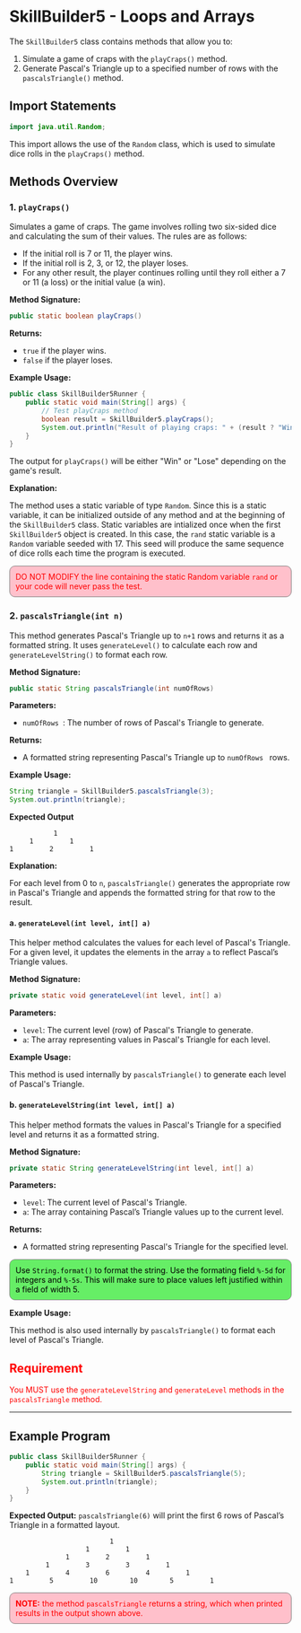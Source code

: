 
# SkillBuilder5 - Loops and Arrays

The `SkillBuilder5` class contains methods that allow you to:

1. Simulate a game of craps with the `playCraps()` method.
2. Generate Pascal's Triangle up to a specified number of rows with the `pascalsTriangle()` method.

## Import Statements

```java
import java.util.Random;
```

This import allows the use of the `Random` class, which is used to simulate dice rolls in the `playCraps()` method.

## Methods Overview

### 1. `playCraps()`

Simulates a game of craps. The game involves rolling two six-sided dice and calculating the sum of their values. The rules are as follows:

- If the initial roll is 7 or 11, the player wins.
- If the initial roll is 2, 3, or 12, the player loses.
- For any other result, the player continues rolling until they roll either a 7 or 11 (a loss) or the initial value (a win).

**Method Signature:**

```java
public static boolean playCraps()
```

**Returns:**

- `true` if the player wins.
- `false` if the player loses.

**Example Usage:**

```java
public class SkillBuilder5Runner {
    public static void main(String[] args) {
        // Test playCraps method
        boolean result = SkillBuilder5.playCraps();
        System.out.println("Result of playing craps: " + (result ? "Win" : "Lose"));
    }
}

```

The output for `playCraps()` will be either "Win" or "Lose" depending on the game's result.

**Explanation:**

The method uses a static variable of type `Random`.  Since this is a static variable, it can be initialized outside of any method and at the beginning of the `SkillBuilder5` class.  Static variables are intialized once when the first `SkillBuilder5` object is created.  In this case, the `rand` static variable is a `Random` variable seeded with 17. This seed will produce the same sequence of dice rolls each time the program is executed.

<div style="background-color:pink; color:red; padding: 10px; border-radius:10px; border:1px solid gray;">
DO NOT MODIFY the line containing the static Random variable <code>rand</code> or your code will never pass the test.
</div>

### 2. `pascalsTriangle(int n)`

This method generates Pascal's Triangle up to `n+1` rows and returns it as a formatted string. It uses `generateLevel()` to calculate each row and `generateLevelString()` to format each row.

**Method Signature:**

```java
public static String pascalsTriangle(int numOfRows)
```

**Parameters:**

- `numOfRows `: The number of rows of Pascal's Triangle to generate.

**Returns:**

- A formatted string representing Pascal's Triangle up to `numOfRows ` rows.

**Example Usage:**

```java
String triangle = SkillBuilder5.pascalsTriangle(3);
System.out.println(triangle);
```

**Expected Output**

```
           1         
     1         1         
1         2         1         
```

**Explanation:**

For each level from 0 to `n`, `pascalsTriangle()` generates the appropriate row in Pascal's Triangle and appends the formatted string for that row to the result.


#### a. `generateLevel(int level, int[] a)`

This helper method calculates the values for each level of Pascal's Triangle. For a given level, it updates the elements in the array `a` to reflect Pascal’s Triangle values.

**Method Signature:**

```java
private static void generateLevel(int level, int[] a)
```

**Parameters:**

- `level`: The current level (row) of Pascal's Triangle to generate.
- `a`: The array representing values in Pascal's Triangle for each level.

**Example Usage:**

This method is used internally by `pascalsTriangle()` to generate each level of Pascal's Triangle.

#### b. `generateLevelString(int level, int[] a)`

This helper method formats the values in Pascal's Triangle for a specified level and returns it as a formatted string.

**Method Signature:**

```java
private static String generateLevelString(int level, int[] a)
```

**Parameters:**

- `level`: The current level of Pascal's Triangle.
- `a`: The array containing Pascal’s Triangle values up to the current level.  


**Returns:**

- A formatted string representing Pascal's Triangle for the specified level.

<div style="background-color:#66ee66; color:black; padding: 10px; border-radius:10px; border:1px solid gray;">
Use <code>String.format()</code> to format the string.  Use the formating field <code>%-5d</code> for integers and <code>%-5s</code>.  This will make sure to place values left justified within a field of width 5.
</div>

**Example Usage:**

This method is also used internally by `pascalsTriangle()` to format each level of Pascal's Triangle.

<h2 style="color:red;">Requirement</h2>

<p style="color:red;">
You MUST use the <code>generateLevelString</code> and <code>generateLevel</code> methods in the <code>pascalsTriangle</code> method.
</p>

---

## Example Program

```java
public class SkillBuilder5Runner {
    public static void main(String[] args) {
        String triangle = SkillBuilder5.pascalsTriangle(5);
        System.out.println(triangle);
    }
}
```

**Expected Output:**
 `pascalsTriangle(6)` will print the first 6 rows of Pascal’s Triangle in a formatted layout.
 
 ```
                          1         
                    1         1         
               1         2         1         
          1         3         3         1         
     1         4         6         4         1         
1         5         10        10        5         1         
 ```
 
<div style="background-color:pink; color:red; padding: 10px; border-radius:10px; border:1px solid gray;">
<strong>NOTE:</strong> the method <code>pascalsTriangle</code> returns a string, which when printed results in the output shown above.
</div>